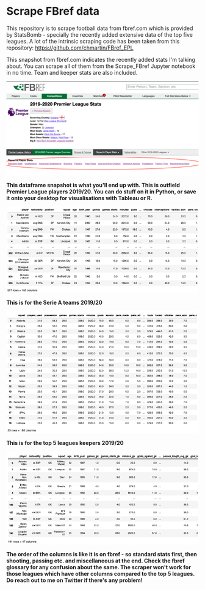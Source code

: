 
# Scrape FBref data

This repository is to scrape football data from fbref.com which is provided by StatsBomb - 
specially the recently added extensive data of the top five leagues. A lot of the intrinsic scraping code has been taken from this repository: https://github.com/chmartin/FBref_EPL

This snapshot from fbref.com indicates the recently added stats I'm talking about. You can scrape all of them from the Scrape_FBref Jupyter notebook in no time. Team and keeper stats are also included. 

![alt text](fbref.png)

**This dataframe snapshot is what you'll end up with. This is outfield Premier League players 2019/20. You can do stuff on it in Python, or save it onto your desktop for visualisations with Tableau or R.**


![alt text](PL_Outfield.png)


**This is for the Serie A teams 2019/20**


![alt text](SerieA_Teams.png)


**This is for the top 5 leagues keepers 2019/20**


![alt text](Top5_Keeper.png)


**The order of the columns is like it is on fbref - so standard stats first, then shooting, passing etc. and miscellaneous at the end. Check the fbref glossary for any confusion about the same. The scraper won't work for those leagues which have other columns compared to the top 5 leagues. Do reach out to me on Twitter if there's any problem!**